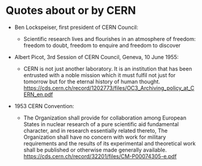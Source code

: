 Quotes about or by CERN
===

- Ben Lockspeiser, first president of CERN Council:
  - Scientific research lives and flourishes in an atmosphere of freedom:
freedom to doubt, freedom to enquire and freedom to discover

- Albert Picot, 3rd Session of CERN Council, Geneva, 10 June 1955:
  - CERN is not just another laboratory. It is an institution that has been
entrusted with a noble mission which it must fulfil not just for tomorrow
but for the eternal history of human thought.
https://cds.cern.ch/record/1202773/files/OC3_Archiving_policy_at_CERN_en.pdf

- 1953 CERN Convention:
  - The Organization shall provide for collaboration among European States in nuclear research of a pure scientific aid fundamental character, and in research essentially related thereto, The Organization shall have no concern with work for military requirements and the results of its experimental and theoretical work shall be published or otherwise made generally available.
https://cds.cern.ch/record/32201/files/CM-P00074305-e.pdf
